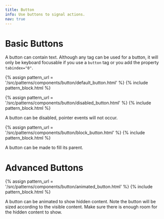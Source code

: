 ```yaml
---
title: Button
info: Use buttons to signal actions.
nav: true
---
```


# Basic Buttons

A button can contain text. Although any tag can be used for a button, it will only be keyboard focusable if you use a `button` tag or you add the property `tabindex="0"`.

{% assign pattern_url = '/src/patterns/components/button/default_button.html' %}
{% include pattern_block.html %}

{% assign pattern_url = '/src/patterns/components/button/disabled_button.html' %}
{% include pattern_block.html %}

A button can be disabled, pointer events will not occur.

{% assign pattern_url = '/src/patterns/components/button/block_button.html' %}
{% include pattern_block.html %}

A button can be made to fill its parent.

# Advanced Buttons

{% assign pattern_url = '/src/patterns/components/button/animated_button.html' %}
{% include pattern_block.html %}

A button can be animated to show hidden content. Note the button will be sized according to the visible content. Make sure there is enough room for the hidden content to show.